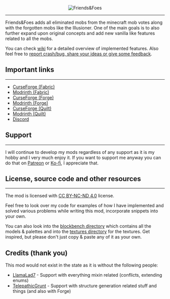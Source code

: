 <p align="center">
    <img src="https://github.com/Faboslav/friends-and-foes/blob/master/.github/assets/logo/logo.jpg?raw=true" title="Friends&Foes" alt="Friends&Foes">
</p>

---

Friends&Foes adds all eliminated mobs from the minecraft mob votes along with the forgotten mobs like the Illusioner. One of the main goals is to also further expand upon original concepts and add new vanilla like features related to all the mobs.

You can check [wiki] for a detailed overview of implemented features. Also feel free to [report crash/bug, share your ideas or give some feedback].

## Important links

---

- [CurseForge (Fabric)]
- [Modrinth (Fabric)]
- [CurseForge (Forge)]
- [Modrinth (Forge)]
- [CurseForge (Quilt)]
- [Modrinth (Quilt)]
- [Discord]

## Support

---

I will continue to develop my mods regardless of any support as it is my hobby and I very much enjoy it. If you want to support me anyway you can
do that on [Patreon] or [Ko-fi], I appreciate that.

## License, source code and other resources

---

The mod is licensed with [CC BY-NC-ND 4.0] license.

Feel free to look over my code for examples of how I have implemented and solved various problems while writing this
mod, incorporate snippets into your own.

You can also look into the [blockbench directory] which contains all the models & palettes and into
the [textures directory] for the textures. Get inspired, but please don't just copy & paste any of it as your own.

## Credits (thank you)

This mod would not exist in the state as it is without the following people:

- [LlamaLad7] - Support with everything mixin related (conflicts, extending enums)
- [TelepathicGrunt] - Support with structure generation related stuff and things (and also with Forge)

[report crash/bug, share your ideas or give some feedback]: https://github.com/Faboslav/friends-and-foes/issues/new/choose

[wiki]: https://github.com/Faboslav/friends-and-foes/wiki

[CurseForge (Fabric)]: https://www.curseforge.com/minecraft/mc-mods/friends-foes

[Modrinth (Fabric)]: https://modrinth.com/mod/friends-and-foes

[CurseForge (Forge)]: https://www.curseforge.com/minecraft/mc-mods/friends-foes-forge

[Modrinth (Forge)]: https://modrinth.com/mod/friends-and-foes-forge

[CurseForge (Quilt)]: https://www.curseforge.com/minecraft/mc-mods/friends-foes-quilt

[Modrinth (Quilt)]: https://modrinth.com/mod/friends-and-foes-quilt

[Discord]: https://discord.com/invite/QGwFvvMQCn

[Patreon]: https://www.patreon.com/Faboslav

[Ko-fi]: https://ko-fi.com/faboslav

[CC BY-NC-ND 4.0]: https://github.com/Faboslav/friends-and-foes/blob/master/LICENSE.txt

[blockbench directory]: https://github.com/Faboslav/friends-and-foes/tree/master/blockbench

[textures directory]: https://github.com/Faboslav/friends-and-foes/tree/master/common/src/main/resources/assets/friendsandfoes/textures

[LlamaLad7]: https://gist.github.com/LlamaLad7

[TelepathicGrunt]: https://github.com/TelepathicGrunt